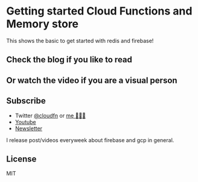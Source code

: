 # Getting started Cloud Functions and Memory store

This shows the basic to get started with redis and firebase!

## Check the blog if you like to read


## Or watch the video if you are a visual person

## Subscribe
* Twitter [@cloudfn](https://twitter.com/@thecloudfn) or [me 🤷🏻‍♂️](https://twitter.com/@andresmijares25)
* [Youtube](https://www.youtube.com/channel/UCSBzbeNuDamKpX6N4Q5SaHA) 
* [Newsletter](https://thecloudfunction.com)

I release post/videos everyweek about firebase and gcp in general.

## License
MIT
